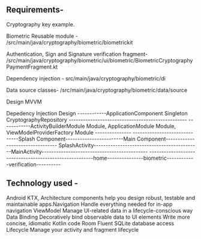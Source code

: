 ## Requirements-
Cryptography key example.

Biometric Reusable module -
/src/main/java/cryptography/biometric/biometrickit

Authentication, Sign and Signature verification fragment-
/src/main/java/cryptography/biometric/ui/biometric/BiometricCryptographyPaymentFragment.kt

Dependency injection -
src/main/java/cryptography/biometric/di

Data source classes-
/src/main/java/cryptography/biometric/data/source
 
Design MVVM

Depedency Injection Design
------------ApplicationComponent Singleton CryptographyRepository -------------------------------------------------
------------ActivityBuilderModule Module,  ApplicationModule Module, ViewModelProviderFactory Module ---------------
------------------------------Splash Component------------------------Main Component---------------------------------
SplashActivity--------------------------------------------MainActivity--------------------------------------------
-------------------------------------------------------home---------------biometric------------verification----------




## Technology used -
Android KTX, Architecture components help you design robust, testable and maintainable apps.Navigation
Handle everything needed for in-app navigation
ViewModel
Manage UI-related data in a lifecycle-conscious way
Data Binding
Decoratively bind observable data to UI elements
Write more concise, idiomatic Kotlin code
Room
Fluent SQLite database access
Lifecycle
Manage your activity and fragment lifecycle
